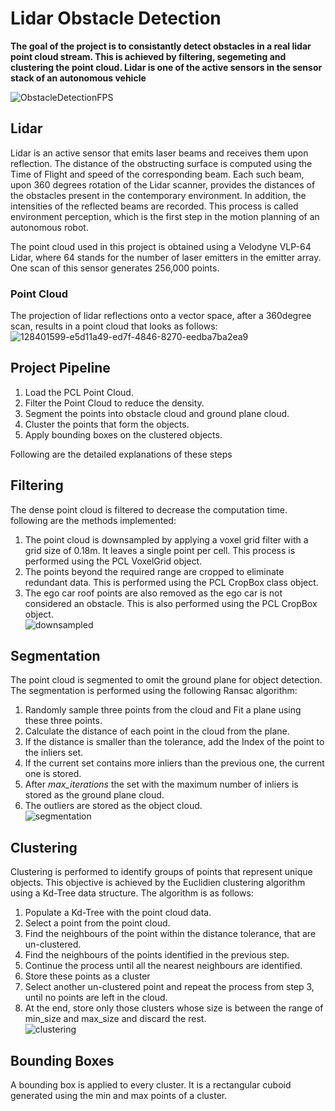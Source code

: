# Lidar Obstacle Detection
**The goal of the project is to consistantly detect obstacles in a real lidar point cloud stream. This is achieved by filtering, segemeting and clustering the point cloud. Lidar is one of the active sensors in the sensor stack of an autonomous vehicle**

![ObstacleDetectionFPS](https://user-images.githubusercontent.com/48198017/128245366-c20b806b-392d-42f2-9f7c-ce4bff5607dd.gif)

## Lidar
Lidar is an active sensor that emits laser beams and receives them upon reflection. The distance of the obstructing surface is computed using the Time of Flight and speed of the corresponding beam. Each such beam, upon 360 degrees rotation of the Lidar scanner, provides the distances of the obstacles present in the contemporary environment. In addition, the intensities of the reflected beams are recorded. This process is called environment perception, which is the first step in the motion planning of an autonomous robot. 

The point cloud used in this project is obtained using a Velodyne VLP-64 Lidar, where 64 stands for the number of laser emitters in the emitter array. One scan of this sensor generates 256,000 points. 

### Point Cloud
The projection of lidar reflections onto a vector space, after a 360degree scan, results in a point cloud that looks as follows:<br/>
![128401599-e5d11a49-ed7f-4846-8270-eedba7ba2ea9](https://user-images.githubusercontent.com/48198017/128402575-9bb80270-12b8-4e10-bfff-fe20d4bd9674.png)






## Project Pipeline
1. Load the PCL Point Cloud.
2. Filter the Point Cloud to reduce the density.
3. Segment the points into obstacle cloud and ground plane cloud.
4. Cluster the points that form the objects.
5. Apply bounding boxes on the clustered objects.

Following are the detailed explanations of these steps

## Filtering
The dense point cloud is filtered to decrease the computation time. following are the methods implemented:
1. The point cloud is downsampled by applying a voxel grid filter with a grid size of 0.18m. It leaves a single point per cell. This process is performed using the PCL VoxelGrid object. 
2. The points beyond the required range are cropped to eliminate redundant data. This is performed using the PCL CropBox class object.
3. The ego car roof points are also removed as the ego car is not considered an obstacle. This is also performed using the PCL  CropBox object.<br/> 
![downsampled](https://user-images.githubusercontent.com/48198017/128404644-1045278e-908f-4ba2-86fd-abeee9ce8c79.PNG)

 
## Segmentation
The point cloud is segmented to omit the ground plane for object detection. The segmentation is performed using the following Ransac algorithm:
1. Randomly sample three points from the cloud and Fit a plane using these three points.
2. Calculate the distance of each point in the cloud from the plane. 
3. If the distance is smaller than the tolerance, add the Index of the point to the inliers set.
4. If the current set contains more inliers than the previous one, the current one is stored.  
5. After *max_iterations* the set with the maximum number of inliers is stored as the ground plane cloud.
6. The outliers are stored as the object cloud.<br/>
![segmentation](https://user-images.githubusercontent.com/48198017/128404709-4acb9bd7-dd8b-49d4-9559-f5e9ee6e19c5.PNG)


## Clustering 
 
Clustering is performed to identify groups of points that represent unique objects. This objective is achieved by the Euclidien clustering algorithm using a Kd-Tree data structure. The algorithm is as follows:
1. Populate a Kd-Tree with the point cloud data.
 2. Select a point from the point cloud. 
 3. Find the neighbours of the point within the distance tolerance, that are un-clustered.
 4. Find the neighbours of the points identified in the previous step.
 5. Continue the process until all the nearest neighbours are identified.
 6. Store these points as a cluster
 7. Select another un-clustered point and repeat the process from step 3, until no points are left in the cloud.
 8. At the end, store only those clusters whose size is between the range of min_size and max_size and discard the rest.<br/> 
 ![clustering](https://user-images.githubusercontent.com/48198017/128404757-97abbbb5-5c79-447e-afd8-b9740b4a2e1d.PNG)

 
## Bounding Boxes
 A bounding box is applied to every cluster. It is a rectangular cuboid generated using the min and max points of a cluster.
 
 


